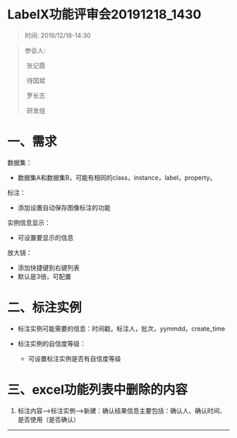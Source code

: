 # LabelX功能评审会20191218_1430

> 时间: 2019/12/18-14:30

> 参会人: 
>
> ​	张记霞
>
> ​	侍国斌
>
> ​	罗长志
>
> ​	研发组



# 一、需求

数据集：

- 数据集A和数据集B，可能有相同的class，instance，label，property。



标注：

- 添加设置自动保存图像标注的功能



实例信息显示：

- 可设置要显示的信息



放大镜：

- 添加快捷键到右键列表
- 默认是3倍，可配置





# 二、标注实例

- 标注实例可能需要的信息：时间戳，标注人，批次，yymmdd，create_time

- 标注实例的自信度等级：
    - 可设置标注实例是否有自信度等级





# 三、excel功能列表中删除的内容

1. 标注内容-->标注实例-->新建：确认结果信息主要包括：确认人、确认时间、是否使用（是否确认）





---


